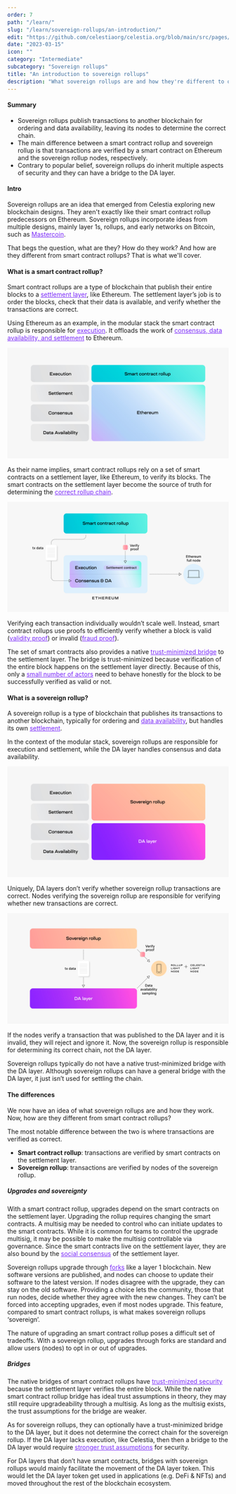 ```yaml
---
order: 7
path: "/learn/"
slug: "/learn/sovereign-rollups/an-introduction/"
edit: "https://github.com/celestiaorg/celestia.org/blob/main/src/pages/markdown-pages/learn/sovereign%20rollups-an%20introduction%20to%20sovereign%20rollups.md"
date: "2023-03-15"
icon: ""
category: "Intermediate"
subcategory: "Sovereign rollups"
title: "An introduction to sovereign rollups"
description: "What sovereign rollups are and how they're different to other blockchain designs."
---
```


<head>
  <meta name="twitter:card" content="summary_large_image">
  <meta name="twitter:site" content="@CelestiaOrg">
  <meta name="twitter:creator" content="@likebeckett">
  <meta name="twitter:title" content="An introduction to sovereign rollups">
  <meta name="twitter:description" content="What sovereign rollups are and how they're different to other blockchain designs."> 
  <meta name="twitter:image" content="https://raw.githubusercontent.com/celestiaorg/celestia.org/main/src/pages/markdown-pages/learn/images/sovereign-rollups-twitter-card.png">
<head/>

#### Summary
- Sovereign rollups publish transactions to another blockchain for ordering and data availability, leaving its nodes to determine the correct chain.
- The main difference between a smart contract rollup and sovereign rollup is that transactions are verified by a smart contract on Ethereum and the sovereign rollup nodes, respectively.
- Contrary to popular belief, sovereign rollups do inherit multiple aspects of security and they can have a bridge to the DA layer.

#### Intro
Sovereign rollups are an idea that emerged from Celestia exploring new blockchain designs. They aren't exactly like their smart contract rollup predecessors on Ethereum. Sovereign rollups incorporate ideas from multiple designs, mainly layer 1s, rollups, and early networks on Bitcoin, such as <a href="https://bitcoinmagazine.com/technical/mastercoin-a-second-generation-protocol-on-the-bitcoin-blockchain-1383603310" target="_blank" rel="noopener noreferrer" style="color:#7B2BF9;">Mastercoin</a>.

That begs the question, what are they? How do they work? And how are they different from smart contract rollups? That is what we'll cover.

#### What is a smart contract rollup?
Smart contract rollups are a type of blockchain that publish their entire blocks to a <a href="https://celestia.org/learn/modular-settlement-layers/settlement-in-the-modular-stack/" target="_blank" rel="noopener noreferrer" style="color:#7B2BF9;">settlement layer</a>, like Ethereum. The settlement layer’s job is to order the blocks, check that their data is available, and verify whether the transactions are correct.

Using Ethereum as an example, in the modular stack the smart contract rollup is responsible for <a href="https://celestia.org/learn/basics-of-modular-blockchains/modular-and-monolithic-blockchains/" target="_blank" rel="noopener noreferrer" style="color:#7B2BF9;">execution</a>. It offloads the work of <a href="https://celestia.org/learn/basics-of-modular-blockchains/modular-and-monolithic-blockchains/" target="_blank" rel="noopener noreferrer" style="color:#7B2BF9;">consensus, data availability, and settlement</a> to Ethereum.

![GATSBY_EMPTY_ALT](./images/soverign-rollups-1.png)

As their name implies, smart contract rollups rely on a set of smart contracts on a settlement layer, like Ethereum, to verify its blocks. The smart contracts on the settlement layer become the source of truth for determining the <a href="https://celestia.org/glossary/fork-choice-rule/" target="_blank" rel="noopener noreferrer" style="color:#7B2BF9;">correct rollup chain</a>.

![GATSBY_EMPTY_ALT](./images/soverign-rollups-2.png)

Verifying each transaction individually wouldn’t scale well. Instead, smart contract rollups use proofs to efficiently verify whether a block is valid (<a href="https://celestia.org/glossary/validity-proof/" target="_blank" rel="noopener noreferrer" style="color:#7B2BF9;">validity proof</a>) or invalid (<a href="https://celestia.org/glossary/state-transition-fraud-proof/" target="_blank" rel="noopener noreferrer" style="color:#7B2BF9;">fraud proof</a>).

The set of smart contracts also provides a native <a href="https://celestia.org/glossary/trust-minimized-bridge/" target="_blank" rel="noopener noreferrer" style="color:#7B2BF9;">trust-minimized bridge</a> to the settlement layer. The bridge is trust-minimized because verification of the entire block happens on the settlement layer directly. Because of this, only a <a href="https://celestia.org/glossary/honest-minority-assumption/" target="_blank" rel="noopener noreferrer" style="color:#7B2BF9;">small number of actors</a> need to behave honestly for the block to be successfully verified as valid or not.

#### What is a sovereign rollup?
A sovereign rollup is a type of blockchain that publishes its transactions to another blockchain, typically for ordering and <a href="https://celestia.org/glossary/data-availability/" target="_blank" rel="noopener noreferrer" style="color:#7B2BF9;">data availability</a>, but handles its own <a href="https://celestia.org/learn/modular-settlement-layers/settlement-in-the-modular-stack/" target="_blank" rel="noopener noreferrer" style="color:#7B2BF9;">settlement</a>.

In the context of the modular stack, sovereign rollups are responsible for execution and settlement, while the DA layer handles consensus and data availability.

![GATSBY_EMPTY_ALT](./images/soverign-rollups-3.png)

Uniquely, DA layers don’t verify whether sovereign rollup transactions are correct. Nodes verifying the sovereign rollup are responsible for verifying whether new transactions are correct.

![GATSBY_EMPTY_ALT](./images/soverign-rollups-4.png)

If the nodes verify a transaction that was published to the DA layer and it is invalid, they will reject and ignore it. Now, the sovereign rollup is responsible for determining its correct chain, not the DA layer.

Sovereign rollups typically do not have a native trust-minimized bridge with the DA layer. Although sovereign rollups can have a general bridge with the DA layer, it just isn’t used for settling the chain.

#### The differences
We now have an idea of what sovereign rollups are and how they work. Now, how are they different from smart contract rollups?

The most notable difference between the two is where transactions are verified as correct.
- **Smart contract rollup**: transactions are verified by smart contracts on the settlement layer.
- **Sovereign rollup**: transactions are verified by nodes of the sovereign rollup.

##### Upgrades and sovereignty
With a smart contract rollup, upgrades depend on the smart contracts on the settlement layer. Upgrading the rollup requires changing the smart contracts. A multisig may be needed to control who can initiate updates to the smart contracts. While it is common for teams to control the upgrade multisig, it may be possible to make the multisig controllable via governance. Since the smart contracts live on the settlement layer, they are also bound by the <a href="https://celestia.org/glossary/social-consensus/" target="_blank" rel="noopener noreferrer" style="color:#7B2BF9;">social consensus</a> of the settlement layer.

Sovereign rollups upgrade through <a href="https://celestia.org/glossary/fork/" target="_blank" rel="noopener noreferrer" style="color:#7B2BF9;">forks</a> like a layer 1 blockchain. New software versions are published, and nodes can choose to update their software to the latest version. If nodes disagree with the upgrade, they can stay on the old software. Providing a choice lets the community, those that run nodes, decide whether they agree with the new changes. They can’t be forced into accepting upgrades, even if most nodes upgrade. This feature, compared to smart contract rollups, is what makes sovereign rollups ‘sovereign’.

The nature of upgrading an smart contract rollup poses a difficult set of tradeoffs. With a sovereign rollup, upgrades through forks are standard and allow users (nodes) to opt in or out of upgrades.

##### Bridges
The native bridges of smart contract rollups have <a href="https://celestia.org/glossary/trust-minimized-bridge/" target="_blank" rel="noopener noreferrer" style="color:#7B2BF9;">trust-minimized security</a> because the settlement layer verifies the entire block. While the native smart contract rollup bridge has ideal trust assumptions in theory, they may still require upgradeability through a multisig. As long as the multisig exists, the trust assumptions for the bridge are weaker.

As for sovereign rollups, they can optionally have a trust-minimized bridge to the DA layer, but it does not determine the correct chain for the sovereign rollup. If the DA layer lacks execution, like Celestia, then then a bridge to the DA layer would require <a href="https://celestia.org/glossary/honest-majority-assumption/" target="_blank" rel="noopener noreferrer" style="color:#7B2BF9;">stronger trust assumptions</a> for security.

For DA layers that don’t have smart contracts, bridges with sovereign rollups would mainly facilitate the movement of the DA layer token. This would let the DA layer token get used in applications (e.g. DeFi & NFTs) and moved throughout the rest of the blockchain ecosystem.
